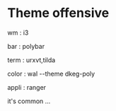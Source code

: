 # Theme offensive

wm : i3

bar : polybar

term : urxvt,tilda

color : wal --theme dkeg-poly

appli : ranger

it's common ...
